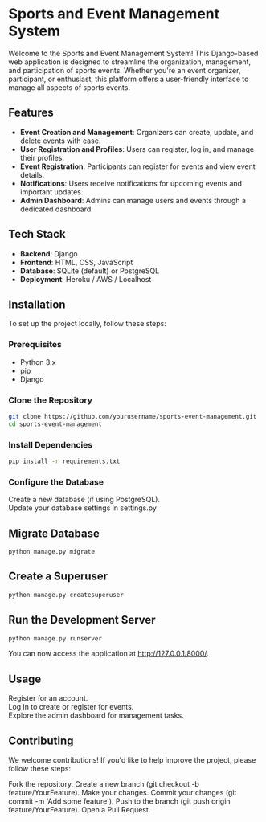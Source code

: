 # Sports and Event Management System

Welcome to the Sports and Event Management System! This Django-based web application is designed to streamline the organization, management, and participation of sports events. Whether you're an event organizer, participant, or enthusiast, this platform offers a user-friendly interface to manage all aspects of sports events.

## Features

- **Event Creation and Management**: Organizers can create, update, and delete events with ease.
- **User Registration and Profiles**: Users can register, log in, and manage their profiles.
- **Event Registration**: Participants can register for events and view event details.
- **Notifications**: Users receive notifications for upcoming events and important updates.
- **Admin Dashboard**: Admins can manage users and events through a dedicated dashboard.

## Tech Stack

- **Backend**: Django
- **Frontend**: HTML, CSS, JavaScript
- **Database**: SQLite (default) or PostgreSQL
- **Deployment**: Heroku / AWS / Localhost

## Installation

To set up the project locally, follow these steps:

### Prerequisites

- Python 3.x
- pip
- Django

### Clone the Repository

```bash
git clone https://github.com/yourusername/sports-event-management.git
cd sports-event-management
```

### Install Dependencies
```bash
pip install -r requirements.txt
```
### Configure the Database  
Create a new database (if using PostgreSQL).  
Update your database settings in settings.py  

## Migrate Database  

```base
python manage.py migrate
```

## Create a Superuser
```bash
python manage.py createsuperuser
```

## Run the Development Server
```bash
python manage.py runserver
```

You can now access the application at http://127.0.0.1:8000/.  

## Usage  
Register for an account.  
Log in to create or register for events.  
Explore the admin dashboard for management tasks.  

## Contributing
We welcome contributions! If you'd like to help improve the project, please follow these steps:

Fork the repository.
Create a new branch (git checkout -b feature/YourFeature).
Make your changes.
Commit your changes (git commit -m 'Add some feature').
Push to the branch (git push origin feature/YourFeature).
Open a Pull Request.
